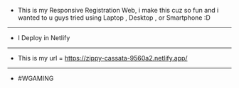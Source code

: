 * This is my Responsive Registration Web, i make this cuz so fun and i wanted to u guys tried using Laptop , Desktop , or Smartphone :D

-----------------------------------------------------------------------------------------------------------

* I Deploy in Netlify

-----------------------------------------------------------------------------------------------------------

* This is my url = https://zippy-cassata-9560a2.netlify.app/

-----------------------------------------------------------------------------------------------------------

* #WGAMING
